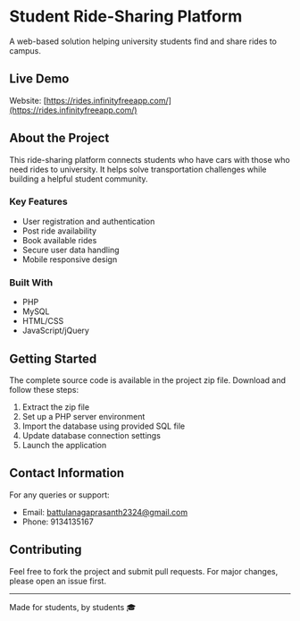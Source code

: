 # Student Ride-Sharing Platform

A web-based solution helping university students find and share rides to campus.

## Live Demo
Website: [https://rides.infinityfreeapp.com/](https://rides.infinityfreeapp.com/)

## About the Project
This ride-sharing platform connects students who have cars with those who need rides to university. It helps solve transportation challenges while building a helpful student community.

### Key Features
- User registration and authentication
- Post ride availability 
- Book available rides
- Secure user data handling
- Mobile responsive design

### Built With
- PHP
- MySQL
- HTML/CSS
- JavaScript/jQuery

## Getting Started
The complete source code is available in the project zip file. Download and follow these steps:

1. Extract the zip file
2. Set up a PHP server environment
3. Import the database using provided SQL file
4. Update database connection settings
5. Launch the application

## Contact Information
For any queries or support:
- Email: battulanagaprasanth2324@gmail.com
- Phone: 9134135167

## Contributing
Feel free to fork the project and submit pull requests. For major changes, please open an issue first.

---
Made for students, by students 🎓
